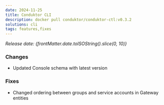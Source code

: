 ```yaml
---
date: 2024-11-25
title: Conduktor CLI
description: docker pull conduktor/conduktor-ctl:v0.3.2
solutions: cli
tags: features,fixes
---
```


*Release date: {frontMatter.date.toISOString().slice(0, 10)}*

### Changes
- Updated Console schema with latest version

### Fixes
- Changed ordering between groups and service accounts in Gateway entities